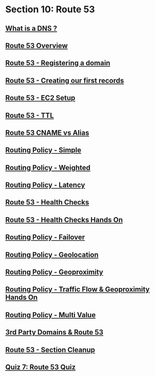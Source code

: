 # Section 10: Route 53


## [What is a DNS ?](https://www.udemy.com/course/aws-certified-solutions-architect-associate-saa-c02/learn/lecture/28384280#overview)


## [Route 53 Overview](https://www.udemy.com/course/aws-certified-solutions-architect-associate-saa-c02/learn/lecture/13528180#overview)


## [Route 53 - Registering a domain](https://www.udemy.com/course/aws-certified-solutions-architect-associate-saa-c02/learn/lecture/28384290#overview)


## [Route 53 - Creating our first records](https://www.udemy.com/course/aws-certified-solutions-architect-associate-saa-c02/learn/lecture/28384312#overview)


## [Route 53 - EC2 Setup](https://www.udemy.com/course/aws-certified-solutions-architect-associate-saa-c02/learn/lecture/13528186#overview)


## [Route 53 - TTL](https://www.udemy.com/course/aws-certified-solutions-architect-associate-saa-c02/learn/lecture/13528188#overview)


## [Route 53 CNAME vs Alias](https://www.udemy.com/course/aws-certified-solutions-architect-associate-saa-c02/learn/lecture/13528190#overview)


## [Routing Policy - Simple](https://www.udemy.com/course/aws-certified-solutions-architect-associate-saa-c02/learn/lecture/13528192#overview)


## [Routing Policy - Weighted](https://www.udemy.com/course/aws-certified-solutions-architect-associate-saa-c02/learn/lecture/13528194#overview)


## [Routing Policy - Latency](https://www.udemy.com/course/aws-certified-solutions-architect-associate-saa-c02/learn/lecture/13528196#overview)


## [Route 53 - Health Checks](https://www.udemy.com/course/aws-certified-solutions-architect-associate-saa-c02/learn/lecture/13528200#overview)


## [Route 53 - Health Checks Hands On](https://www.udemy.com/course/aws-certified-solutions-architect-associate-saa-c02/learn/lecture/28384354#overview)


## [Routing Policy - Failover](https://www.udemy.com/course/aws-certified-solutions-architect-associate-saa-c02/learn/lecture/13528204#overview)


## [Routing Policy - Geolocation](https://www.udemy.com/course/aws-certified-solutions-architect-associate-saa-c02/learn/lecture/13528206#overview)


## [Routing Policy - Geoproximity](https://www.udemy.com/course/aws-certified-solutions-architect-associate-saa-c02/learn/lecture/26099214#overview)


## [Routing Policy - Traffic Flow & Geoproximity Hands On](https://www.udemy.com/course/aws-certified-solutions-architect-associate-saa-c02/learn/lecture/28384378#overview)


## [Routing Policy - Multi Value](https://www.udemy.com/course/aws-certified-solutions-architect-associate-saa-c02/learn/lecture/13528210#overview)


## [3rd Party Domains & Route 53](https://www.udemy.com/course/aws-certified-solutions-architect-associate-saa-c02/learn/lecture/13528212#overview)


## [Route 53 - Section Cleanup](https://www.udemy.com/course/aws-certified-solutions-architect-associate-saa-c02/learn/lecture/13528214#overview)


## [Quiz 7: Route 53 Quiz](https://www.udemy.com/course/aws-certified-solutions-architect-associate-saa-c02/learn/quiz/5336917#overview)


